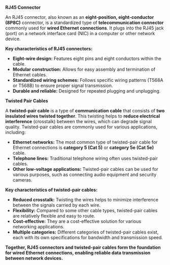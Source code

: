**RJ45 Connector**

An RJ45 connector, also known as an **eight-position, eight-conductor (8P8C)** connector, is a standardized type of **telecommunication connector** commonly used for **wired Ethernet connections**. It plugs into the RJ45 jack (port) on a network interface card (NIC) in a computer or other network device.

**Key characteristics of RJ45 connectors:**

- **Eight-wire design:** Features eight pins and eight conductors within the cable.
- **Modular construction:** Allows for easy assembly and termination of Ethernet cables.
- **Standardized wiring schemes:** Follows specific wiring patterns (T568A or T568B) to ensure proper signal transmission.
- **Durable and reliable:** Designed for repeated plugging and unplugging.

**Twisted Pair Cables**

A **twisted-pair cable** is a type of **communication cable** that consists of **two insulated wires twisted together**. This twisting helps to **reduce electrical interference** (crosstalk) between the wires, which can degrade signal quality. Twisted-pair cables are commonly used for various applications, including:

- **Ethernet networks:** The most common type of twisted-pair cable for Ethernet connections is **category 5 (Cat 5)** or **category 5e (Cat 5e)** cable.
- **Telephone lines:** Traditional telephone wiring often uses twisted-pair cables.
- **Other low-voltage applications:** Twisted-pair cables can be used for various purposes, such as connecting audio equipment and security cameras.

**Key characteristics of twisted-pair cables:**

- **Reduced crosstalk:** Twisting the wires helps to minimize interference between the signals carried by each wire.
- **Flexibility:** Compared to some other cable types, twisted-pair cables are relatively flexible and easy to route.
- **Cost-effective:** They are a cost-effective solution for various networking applications.
- **Multiple categories:** Different categories of twisted-pair cables exist, each with its own specifications for bandwidth and transmission speed.

**Together, RJ45 connectors and twisted-pair cables form the foundation for wired Ethernet connections, enabling reliable data transmission between network devices.**